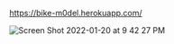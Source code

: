 https://bike-m0del.herokuapp.com/

![Screen Shot 2022-01-20 at 9 42 27 PM](https://user-images.githubusercontent.com/73784742/150350948-413f5929-3deb-4457-b26d-f5325edc7e4f.png)
